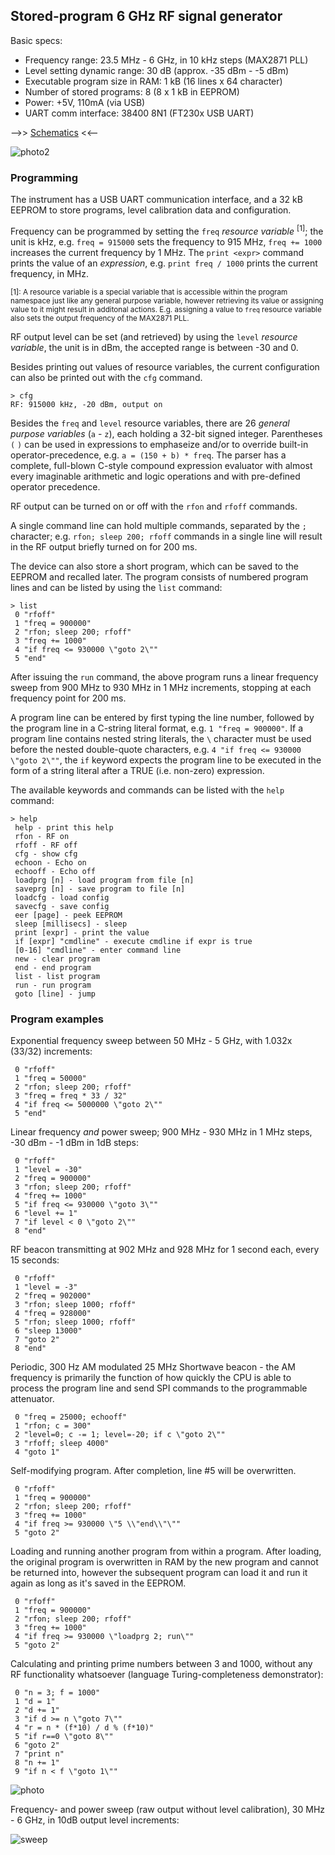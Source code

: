 ## Stored-program 6 GHz RF signal generator

Basic specs:
 * Frequency range: 23.5 MHz - 6 GHz, in 10 kHz steps   (MAX2871 PLL)
 * Level setting dynamic range: 30 dB (approx. -35 dBm - -5 dBm)
 * Executable program size in RAM: 1 kB (16 lines x 64 character)
 * Number of stored programs: 8 (8 x 1 kB in EEPROM)
 * Power: +5V, 110mA (via USB)
 * UART comm interface: 38400 8N1 (FT230x USB UART)



-->> [Schematics](https://github.com/szoftveres/RF_instruments/tree/main/siggen/schematics.pdf) <<--

![photo2](photo2.jpg)

### Programming

The instrument has a USB UART communication interface, and a 32 kB EEPROM to store programs, level calibration data and configuration.

Frequency can be programmed by setting the `freq` *resource variable* <sup>[1]</sup>; the unit is kHz, e.g. `freq = 915000` sets the frequency to 915 MHz, `freq += 1000` increases the current frequency by 1 MHz. The `print <expr>` command prints the value of an *expression*, e.g. `print freq / 1000` prints the current frequency, in MHz.

<sup>[1]: A resource variable is a special variable that is accessible within the program namespace just like any general purpose variable, however retrieving its value or assigning value to it might result in additonal actions. E.g. assigning a value to `freq` resource variable also sets the output frequency of the MAX2871 PLL.</sup>

RF output level can be set (and retrieved) by using the `level` *resource variable*, the unit is in dBm, the accepted range is between -30 and 0.

Besides printing out values of resource variables, the current configuration can also be printed out with the `cfg` command.
```
> cfg
RF: 915000 kHz, -20 dBm, output on
```

Besides the `freq` and `level` resource variables, there are 26 *general purpose variables* (`a` - `z`), each holding a 32-bit signed integer. Parentheses `(` `)` can be used in expressions to emphaseize and/or to override built-in operator-precedence, e.g. `a = (150 + b) * freq`. The parser has a complete, full-blown C-style compound expression evaluator with almost every imaginable arithmetic and logic operations and with pre-defined operator precedence.

RF output can be turned on or off with the `rfon` and `rfoff` commands.

A single command line can hold multiple commands, separated by the `;` character; e.g. `rfon; sleep 200; rfoff` commands in a single line will result in the RF output briefly turned on for 200 ms.

The device can also store a short program, which can be saved to the EEPROM and recalled later. The program consists of numbered program lines and can be listed by using the `list` command:

```
> list
 0 "rfoff"
 1 "freq = 900000"
 2 "rfon; sleep 200; rfoff"
 3 "freq += 1000"
 4 "if freq <= 930000 \"goto 2\""
 5 "end"
```
After issuing the `run` command, the above program runs a linear frequency sweep from 900 MHz to 930 MHz in 1 MHz increments, stopping at each frequency point for 200 ms.

A program line can be entered by first typing the line number, followed by the program line in a C-string literal format, e.g. `1 "freq = 900000"`.
If a program line contains nested string literals, the `\` character must be used before the nested double-quote characters, e.g. `4 "if freq <= 930000 \"goto 2\""`, the `if` keyword expects the program line to be executed in the form of a string literal after a TRUE (i.e. non-zero) expression.

The available keywords and commands can be listed with the `help` command:
```
> help
 help - print this help
 rfon - RF on
 rfoff - RF off
 cfg - show cfg
 echoon - Echo on
 echooff - Echo off
 loadprg [n] - load program from file [n]
 saveprg [n] - save program to file [n]
 loadcfg - load config
 savecfg - save config
 eer [page] - peek EEPROM
 sleep [millisecs] - sleep
 print [expr] - print the value
 if [expr] "cmdline" - execute cmdline if expr is true
 [0-16] "cmdline" - enter command line
 new - clear program
 end - end program
 list - list program
 run - run program
 goto [line] - jump
```

### Program examples

Exponential frequency sweep between 50 MHz - 5 GHz, with 1.032x (33/32) increments:
```
 0 "rfoff"
 1 "freq = 50000"
 2 "rfon; sleep 200; rfoff"
 3 "freq = freq * 33 / 32"
 4 "if freq <= 5000000 \"goto 2\""
 5 "end"
```

Linear frequency *and* power sweep; 900 MHz - 930 MHz in 1 MHz steps, -30 dBm - -1 dBm in 1dB steps:
```
 0 "rfoff"
 1 "level = -30"
 2 "freq = 900000" 
 3 "rfon; sleep 200; rfoff"
 4 "freq += 1000"
 5 "if freq <= 930000 \"goto 3\""
 6 "level += 1"
 7 "if level < 0 \"goto 2\""
 8 "end"
```

RF beacon transmitting at 902 MHz and 928 MHz for 1 second each, every 15 seconds:
```
 0 "rfoff"
 1 "level = -3"
 2 "freq = 902000" 
 3 "rfon; sleep 1000; rfoff"
 4 "freq = 928000" 
 5 "rfon; sleep 1000; rfoff"
 6 "sleep 13000"
 7 "goto 2"
 8 "end"
```

Periodic, 300 Hz AM modulated 25 MHz Shortwave beacon - the AM frequency is primarily the function of how quickly the CPU is able to process the program line and send SPI commands to the programmable attenuator.
```
 0 "freq = 25000; echooff" 
 1 "rfon; c = 300"
 2 "level=0; c -= 1; level=-20; if c \"goto 2\""
 3 "rfoff; sleep 4000"
 4 "goto 1"
```

Self-modifying program. After completion, line #5 will be overwritten.
```
 0 "rfoff"
 1 "freq = 900000"
 2 "rfon; sleep 200; rfoff"
 3 "freq += 1000"
 4 "if freq >= 930000 \"5 \\"end\\"\""
 5 "goto 2"
```

Loading and running another program from within a program. After loading, the original program is overwritten in RAM by the new program and cannot be returned into, however the subsequent program can load it and run it again as long as it's saved in the EEPROM.
```
 0 "rfoff"
 1 "freq = 900000"
 2 "rfon; sleep 200; rfoff"
 3 "freq += 1000"
 4 "if freq >= 930000 \"loadprg 2; run\""
 5 "goto 2"
```

Calculating and printing prime numbers between 3 and 1000, without any RF functionality whatsoever (language Turing-completeness demonstrator):
```
 0 "n = 3; f = 1000"
 1 "d = 1"
 2 "d += 1"
 3 "if d >= n \"goto 7\""
 4 "r = n * (f*10) / d % (f*10)"
 5 "if r==0 \"goto 8\""
 6 "goto 2"
 7 "print n"
 8 "n += 1"
 9 "if n < f \"goto 1\""
```

![photo](photo.jpg)

Frequency- and power sweep (raw output without level calibration), 30 MHz - 6 GHz, in 10dB output level increments:

![sweep](sweep.jpg)
